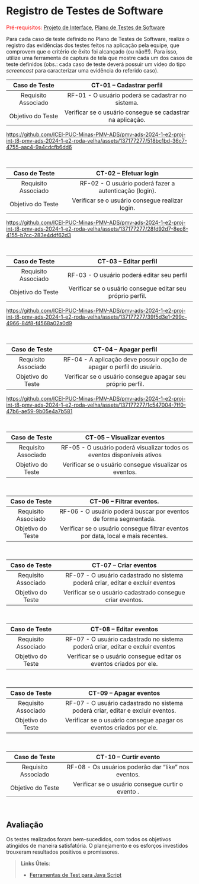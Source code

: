 # Registro de Testes de Software

<span style="color:red">Pré-requisitos: <a href="3-Projeto de Interface.md"> Projeto de Interface</a></span>, <a href="8-Plano de Testes de Software.md"> Plano de Testes de Software</a>

Para cada caso de teste definido no Plano de Testes de Software, realize o registro das evidências dos testes feitos na aplicação pela equipe, que comprovem que o critério de êxito foi alcançado (ou não!!!). Para isso, utilize uma ferramenta de captura de tela que mostre cada um dos casos de teste definidos (obs.: cada caso de teste deverá possuir um vídeo do tipo _screencast_ para caracterizar uma evidência do referido caso).




| **Caso de Teste**  | **CT-01 – Cadastrar perfil**  |
|:---: |:---: |
| Requisito Associado  | RF-01 - O usuário poderá se cadastrar no sistema. |
| Objetivo do Teste  | Verificar se o usuário consegue se cadastrar na aplicação. |

https://github.com/ICEI-PUC-Minas-PMV-ADS/pmv-ads-2024-1-e2-proj-int-t8-pmv-ads-2024-1-e2-roda-velha/assets/137177277/518bc1bd-36c7-4755-aac4-9a4cdcfb6dd6

<br>



| **Caso de Teste**  | **CT-02 – Efetuar login**  |
|:---: |:---: |
| Requisito Associado  | RF-02 - O usuário poderá fazer a autenticação (login). |
| Objetivo do Teste  | Verificar se o usuário consegue realizar login. |


https://github.com/ICEI-PUC-Minas-PMV-ADS/pmv-ads-2024-1-e2-proj-int-t8-pmv-ads-2024-1-e2-roda-velha/assets/137177277/28fd92d7-8ec8-4155-b7cc-283e4ddf62d3



<br>

| **Caso de Teste**  | **CT-03 – Editar perfil**  |
|:---: |:---: |
| Requisito Associado  | RF-03 - O usuário poderá editar seu perfil |
| Objetivo do Teste  | Verificar se o usuário consegue editar seu próprio perfil.|


https://github.com/ICEI-PUC-Minas-PMV-ADS/pmv-ads-2024-1-e2-proj-int-t8-pmv-ads-2024-1-e2-roda-velha/assets/137177277/39f5d3e1-299c-4966-84f8-f4568a02a0d9


<br>

| **Caso de Teste**  | **CT-04 – Apagar perfil**  |
|:---: |:---: |
| Requisito Associado  | RF-04 - A aplicação deve possuir opção de apagar o perfil do usuário. |
| Objetivo do Teste  | Verificar se o usuário consegue apagar seu próprio perfil. |


https://github.com/ICEI-PUC-Minas-PMV-ADS/pmv-ads-2024-1-e2-proj-int-t8-pmv-ads-2024-1-e2-roda-velha/assets/137177277/1c547004-7ff0-47b6-ae59-9b05e4a7b581



<br>

| **Caso de Teste**  | **CT-05 – Visualizar eventos**  |
|:---: |:---: |
| Requisito Associado  | RF-05 - O usuário poderá visualizar todos os eventos disponíveis ativos |
| Objetivo do Teste  | Verificar se o usuário consegue visualizar os eventos. |




<br>

| **Caso de Teste**  | **CT-06 – Filtrar eventos.**  |
|:---: |:---: |
| Requisito Associado  | RF-06 - O usuário poderá buscar por eventos de forma segmentada. |
| Objetivo do Teste  | Verificar se o usuário consegue filtrar eventos por data, local e mais recentes. |



<br>

| **Caso de Teste**  | **CT-07 – Criar eventos**  |
|:---: |:---: |
| Requisito Associado  | RF-07 - O usuário cadastrado no sistema poderá criar, editar e excluir eventos |
| Objetivo do Teste  | Verificar se o usuário cadastrado consegue criar eventos. |



<br>

| **Caso de Teste**  | **CT-08 – Editar eventos**  |
|:---: |:---: |
| Requisito Associado  | RF-07 - O usuário cadastrado no sistema poderá criar, editar e excluir eventos |
| Objetivo do Teste  | Verificar se o usuário consegue editar os eventos criados por ele. |



<br>

| **Caso de Teste**  | **CT-09 – Apagar eventos**  |
|:---: |:---: |
| Requisito Associado  | RF-07 - O usuário cadastrado no sistema poderá criar, editar e excluir eventos. |
| Objetivo do Teste  | Verificar se o usuário consegue apagar os eventos criados por ele. |


<br>

| **Caso de Teste**  | **CT-10 – Curtir evento**  |
|:---: |:---: |
| Requisito Associado  | RF-08 - Os usuários poderão dar “like” nos eventos. |
| Objetivo do Teste  | Verificar se o usuário consegue curtir o evento . |



<br>


## Avaliação

Os testes realizados foram bem-sucedidos, com todos os objetivos atingidos de maneira satisfatória. O planejamento e os esforços investidos trouxeram resultados positivos e promissores.

> **Links Úteis**:
>
> - [Ferramentas de Test para Java Script](https://geekflare.com/javascript-unit-testing/)
